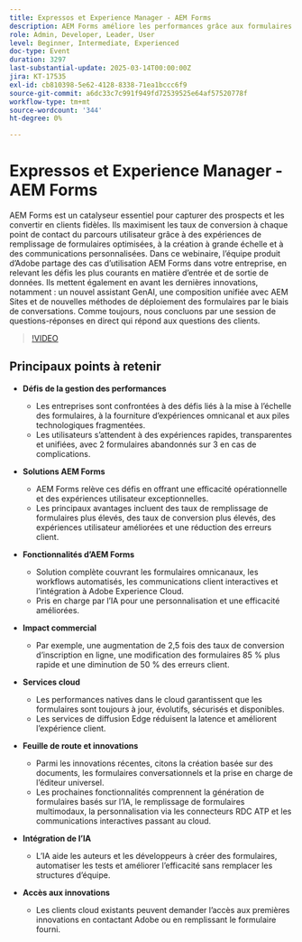 ```yaml
---
title: Expressos et Experience Manager - AEM Forms
description: AEM Forms améliore les performances grâce aux formulaires omnicanaux, à la personnalisation optimisée par l’IA et à l’évolutivité native du cloud, ce qui entraîne des conversions 2,5 fois plus rapides, des modifications 85 % plus rapides et 50 % moins d’erreurs.
role: Admin, Developer, Leader, User
level: Beginner, Intermediate, Experienced
doc-type: Event
duration: 3297
last-substantial-update: 2025-03-14T00:00:00Z
jira: KT-17535
exl-id: cb810398-5e62-4128-8338-71ea1bccc6f9
source-git-commit: a6dc33c7c991f949fd72539525e64af57520778f
workflow-type: tm+mt
source-wordcount: '344'
ht-degree: 0%

---
```


# Expressos et Experience Manager - AEM Forms

AEM Forms est un catalyseur essentiel pour capturer des prospects et les convertir en clients fidèles. Ils maximisent les taux de conversion à chaque point de contact du parcours utilisateur grâce à des expériences de remplissage de formulaires optimisées, à la création à grande échelle et à des communications personnalisées. Dans ce webinaire, l’équipe produit d’Adobe partage des cas d’utilisation AEM Forms dans votre entreprise, en relevant les défis les plus courants en matière d’entrée et de sortie de données. Ils mettent également en avant les dernières innovations, notamment : un nouvel assistant GenAI, une composition unifiée avec AEM Sites et de nouvelles méthodes de déploiement des formulaires par le biais de conversations. Comme toujours, nous concluons par une session de questions-réponses en direct qui répond aux questions des clients.

>[!VIDEO](https://video.tv.adobe.com/v/3451636/?learn=on&enablevpops)

## Principaux points à retenir


* **Défis de la gestion des performances**

   * Les entreprises sont confrontées à des défis liés à la mise à l’échelle des formulaires, à la fourniture d’expériences omnicanal et aux piles technologiques fragmentées.
   * Les utilisateurs s’attendent à des expériences rapides, transparentes et unifiées, avec 2 formulaires abandonnés sur 3 en cas de complications.

* **Solutions AEM Forms**

   * AEM Forms relève ces défis en offrant une efficacité opérationnelle et des expériences utilisateur exceptionnelles.
   * Les principaux avantages incluent des taux de remplissage de formulaires plus élevés, des taux de conversion plus élevés, des expériences utilisateur améliorées et une réduction des erreurs client.

* **Fonctionnalités d’AEM Forms**

   * Solution complète couvrant les formulaires omnicanaux, les workflows automatisés, les communications client interactives et l’intégration à Adobe Experience Cloud.
   * Pris en charge par l’IA pour une personnalisation et une efficacité améliorées.

* **Impact commercial**

   * Par exemple, une augmentation de 2,5 fois des taux de conversion d’inscription en ligne, une modification des formulaires 85 % plus rapide et une diminution de 50 % des erreurs client.

* **Services cloud**

   * Les performances natives dans le cloud garantissent que les formulaires sont toujours à jour, évolutifs, sécurisés et disponibles.
   * Les services de diffusion Edge réduisent la latence et améliorent l’expérience client.

* **Feuille de route et innovations**

   * Parmi les innovations récentes, citons la création basée sur des documents, les formulaires conversationnels et la prise en charge de l’éditeur universel.
   * Les prochaines fonctionnalités comprennent la génération de formulaires basés sur l’IA, le remplissage de formulaires multimodaux, la personnalisation via les connecteurs RDC ATP et les communications interactives passant au cloud.

* **Intégration de l’IA**

   * L’IA aide les auteurs et les développeurs à créer des formulaires, automatiser les tests et améliorer l’efficacité sans remplacer les structures d’équipe.

* **Accès aux innovations**

   * Les clients cloud existants peuvent demander l’accès aux premières innovations en contactant Adobe ou en remplissant le formulaire fourni.
